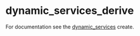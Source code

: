 # dynamic_services_derive

For documentation see the [dynamic_services](https://crates.io/crates/dynamic_services) create.